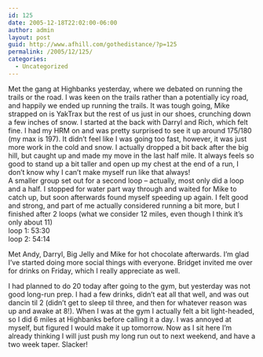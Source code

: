 ```yaml
---
id: 125
date: 2005-12-18T22:02:00-06:00
author: admin
layout: post
guid: http://www.afhill.com/gothedistance/?p=125
permalink: /2005/12/125/
categories:
  - Uncategorized
---
```

Met the gang at Highbanks yesterday, where we debated on running the trails or the road. I was keen on the trails rather than a potentially icy road, and happily we ended up running the trails. It was tough going, Mike strapped on is YakTrax but the rest of us just in our shoes, crunching down a few inches of snow. I started at the back with Darryl and Rich, which felt fine. I had my HRM on and was pretty surprised to see it up around 175/180 (my max is 197). It didn&#8217;t feel like I was going too fast, however, it was just more work in the cold and snow. I actually dropped a bit back after the big hill, but caught up and made my move in the last half mile. It always feels so good to stand up a bit taller and open up my chest at the end of a run, I don&#8217;t know why I can&#8217;t make myself run like that always!  
A smaller group set out for a second loop &#8211; actually, most only did a loop and a half. I stopped for water part way through and waited for Mike to catch up, but soon afterwards found myself speeding up again. I felt good and strong, and part of me actually considered running a bit more, but I finished after 2 loops (what we consider 12 miles, even though I think it&#8217;s only about 11)  
loop 1: 53:30  
loop 2: 54:14

Met Andy, Darryl, Big Jelly and Mike for hot chocolate afterwards. I&#8217;m glad I&#8217;ve started doing more social things with everyone. Bridget invited me over for drinks on Friday, which I really appreciate as well.

I had planned to do 20 today after going to the gym, but yesterday was not good long-run prep. I had a few drinks, didn&#8217;t eat all that well, and was out dancin til 2 (didn&#8217;t get to sleep til three, and then for whatever reason was up and awake at 8!). When I was at the gym I actually felt a bit light-headed, so I did 6 miles at Highbanks before calling it a day. I was annoyed at myself, but figured I would make it up tomorrow. Now as I sit here I&#8217;m already thinking I will just push my long run out to next weekend, and have a two week taper. Slacker!